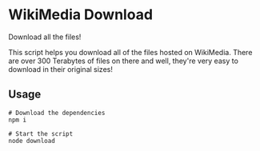 # WikiMedia Download
Download all the files!

This script helps you download all of the files hosted on WikiMedia.
There are over 300 Terabytes of files on there and well, they're very easy to download in their original sizes!

## Usage

```
# Download the dependencies
npm i

# Start the script
node download
```
